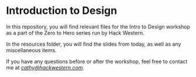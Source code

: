 # Introduction to Design
In this repository, you will find relevant files for the Intro to Design workshop as a part of the Zero to Hero series run by Hack Western.

In the resources folder, you will find the slides from today, as well as any miscellaneous items.

If you have any questions before or after the workshop, feel free to contact me at *cathy@hackwestern.com*. 
